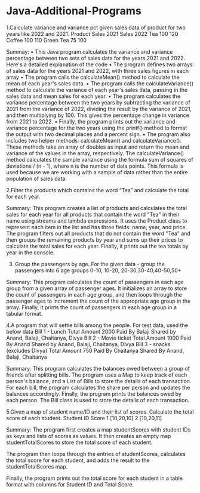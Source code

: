 # Java-Additional-Programs
1.Calculate variance and variance pct given sales data of product for two years like 2022 and 2021.
Product	Sales 2021	Sales 2022
Tea	100	120
Coffee	100	110
Green Tea	75	100

Summay:
•	This Java program calculates the variance and variance percentage between two sets of sales data for the years 2021 and 2022. Here's a detailed explanation of the code
•	The program defines two arrays of sales data for the years 2021 and 2022, with three sales figures in each array
•	The program calls the calculateMean() method to calculate the mean of each year's sales data.
•	The program calls the calculateVariance() method to calculate the variance of each year's sales data, passing in the sales data and mean sales for each year.
•	The program calculates the variance percentage between the two years by subtracting the variance of 2021 from the variance of 2022, dividing the result by the variance of 2021, and then multiplying by 100. This gives the percentage change in variance from 2021 to 2022.
•	Finally, the program prints out the variance and variance percentage for the two years using the printf() method to format the output with two decimal places and a percent sign.
•	The program also includes two helper methods: calculateMean() and calculateVariance(). These methods take an array of doubles as input and return the mean and variance of the values in the array, respectively. The calculateVariance() method calculates the sample variance using the formula sum of squares of deviations / (n - 1), where n is the number of data points. This formula is used because we are working with a sample of data rather than the entire population of sales data.


2.Filter the products which contains the word “Tea” and calculate the total for each year.

Summary:
This program creates a list of products and calculates the total sales for each year for all products that contain the word "Tea" in their name using streams and lambda expressions. It uses the Product class to represent each item in the list and has three fields: name, year, and price. The program filters out all products that do not contain the word "Tea" and then groups the remaining products by year and sums up their prices to calculate the total sales for each year. Finally, it prints out the tea totals by year in the console.


3.	Group the passengers by age. For the given data - group the passengers into 6 age groups
 0-10, 10-20, 20-30,30-40,40-50,50+

Summary:
This program calculates the count of passengers in each age group from a given array of passenger ages. It initializes an array to store the count of passengers in each age group, and then loops through the passenger ages to increment the count of the appropriate age group in the array. Finally, it prints the count of passengers in each age group in a tabular format.

4.A program that will settle bills among the people. For test data, used the below data
Bill 1 - Lunch
Total Amount	2000
Paid By	Balaji
Shared by	Anand, Balaji, Chaitanya, Divya
Bill 2 - Movie ticket
Total Amount	1000
Paid By	Anand
Shared by	Anand, Balaji, Chaitanya, Divya
Bill 3 - snacks (excludes Divya)
Total Amount	750
Paid By	Chaitanya
Shared By	Anand, Balaji, Chaitanya

Summary:
This program calculates the balances owed between a group of friends after splitting bills. The program uses a Map to keep track of each person's balance, and a List of Bills to store the details of each transaction. For each bill, the program calculates the share per person and updates the balances accordingly. Finally, the program prints the balances owed by each person. The Bill class is used to store the details of each transaction.

5.Given a map of student name/ID and their list of scores. Calculate the total score of each student.
Student ID	Score
1	[10,20,10]
2	[10,20,11]

Summary:
The program first creates a map studentScores with student IDs as keys and lists of scores as values. It then creates an empty map studentTotalScores to store the total score of each student.

The program then loops through the entries of studentScores, calculates the total score for each student, and adds the result to the studentTotalScores map.

Finally, the program prints out the total score for each student in a table format with columns for Student ID and Total Score.
